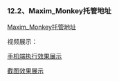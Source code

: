 ### 12.2、Maxim_Monkey托管地址

[Maxim_Monkey托管地址](https://gitee.com/xiaolanyun/DevOps_Monkey)

视频展示：

[手机端执行效果展示](<https://www.bilibili.com/video/av50838305/?p=7>)

[截图效果展示](<https://www.bilibili.com/video/av50838305/?p=6>)